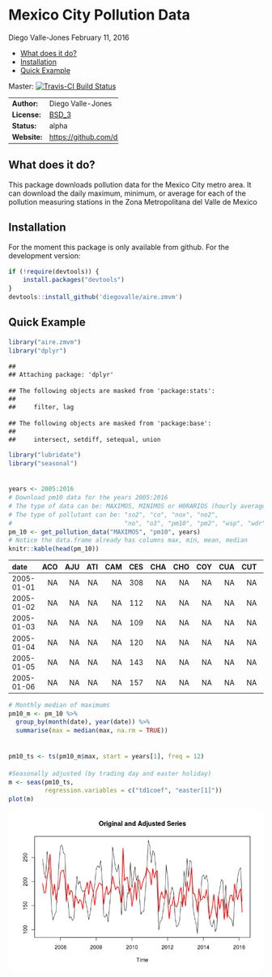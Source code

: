 Mexico City Pollution Data
================
Diego Valle-Jones
February 11, 2016

-   [What does it do?](#what-does-it-do)
-   [Installation](#installation)
-   [Quick Example](#quick-example)

Master: [![Travis-CI Build Status](https://travis-ci.org/diegovalle/aire.zmvm.svg?branch=master)](https://travis-ci.org/diegovalle/aire.zmvm)

<table style="width:43%;">
<colgroup>
<col width="20%" />
<col width="22%" />
</colgroup>
<tbody>
<tr class="odd">
<td align="left"><strong>Author:</strong></td>
<td align="left">Diego Valle-Jones</td>
</tr>
<tr class="even">
<td align="left"><strong>License:</strong></td>
<td align="left"><a href="https://opensource.org/licenses/BSD-3-Clause">BSD_3</a></td>
</tr>
<tr class="odd">
<td align="left"><strong>Status:</strong></td>
<td align="left">alpha</td>
</tr>
<tr class="even">
<td align="left"><strong>Website:</strong></td>
<td align="left"><a href="https://github.com/diegovalle/aire.zmvm" class="uri">https://github.com/diegovalle/aire.zmvm</a></td>
</tr>
</tbody>
</table>

What does it do?
----------------

This package downloads pollution data for the Mexico City metro area. It can download the daily maximum, minimum, or average for each of the pollution measuring stations in the Zona Metropolitana del Valle de Mexico

Installation
------------

For the moment this package is only available from github. For the development version:

``` r
if (!require(devtools)) {
    install.packages("devtools")
}
devtools::install_github('diegovalle/aire.zmvm')
```

Quick Example
-------------

``` r
library("aire.zmvm")
library("dplyr")
```

    ## 
    ## Attaching package: 'dplyr'

    ## The following objects are masked from 'package:stats':
    ## 
    ##     filter, lag

    ## The following objects are masked from 'package:base':
    ## 
    ##     intersect, setdiff, setequal, union

``` r
library("lubridate")
library("seasonal")


years <- 2005:2016
# Download pm10 data for the years 2005:2016
# The type of data can be: MAXIMOS, MINIMOS or HORARIOS (hourly average)
# The type of pollutant can be: "so2", "co", "nox", "no2",
#                               "no", "o3", "pm10", "pm2", "wsp", "wdr", "tmp", "rh"
pm_10 <- get_pollution_data("MAXIMOS", "pm10", years)
# Notice the data.frame already has columns max, min, mean, median
knitr::kable(head(pm_10))
```

| date       |  ACO|  AJU|  ATI|  CAM|  CES|  CHA|  CHO|  COY|  CUA|  CUT|  FAC|  HGM|  IZT|  LLA|  LPR|  LVI|  MER|  NEZ|  PED|  PLA|  SAG|  SFE|  SJA|  SUR|  TAH|  TAX|  TEC|  TLA|  TLI|  TPN|  UAX|  UIZ|  VIF|  XAL|  CCA|  max|  min|      mean|  median|
|:-----------|----:|----:|----:|----:|----:|----:|----:|----:|----:|----:|----:|----:|----:|----:|----:|----:|----:|----:|----:|----:|----:|----:|----:|----:|----:|----:|----:|----:|----:|----:|----:|----:|----:|----:|----:|----:|----:|---------:|-------:|
| 2005-01-01 |   NA|   NA|   NA|   NA|  308|   NA|   NA|   NA|   NA|   NA|  238|   NA|   NA|   NA|   NA|  372|  302|   NA|  206|  207|  396|   NA|   NA|  312|   NA|  298|   NA|  225|   NA|   NA|   NA|   NA|  683|  502|   NA|  683|  206|  352.7143|     308|
| 2005-01-02 |   NA|   NA|   NA|   NA|  112|   NA|   NA|   NA|   NA|   NA|   99|   NA|   NA|   NA|   NA|  137|  115|   NA|   66|   88|  118|   NA|   NA|   96|   NA|  132|   NA|   98|   NA|   NA|   NA|   NA|  137|  133|   NA|  137|   66|  109.5714|     112|
| 2005-01-03 |   NA|   NA|   NA|   NA|  109|   NA|   NA|   NA|   NA|   NA|  165|   NA|   NA|   NA|   NA|  118|  130|   NA|   76|  135|  173|   NA|   NA|  136|   NA|  106|   NA|  156|   NA|   NA|   NA|   NA|  229|  191|   NA|  229|   76|  144.9286|     136|
| 2005-01-04 |   NA|   NA|   NA|   NA|  120|   NA|   NA|   NA|   NA|   NA|  166|   NA|   NA|   NA|   NA|  150|  157|   NA|   80|  150|  235|   NA|   NA|  108|   NA|  118|   NA|  178|   NA|   NA|   NA|   NA|  304|  232|   NA|  304|   80|  170.1429|     157|
| 2005-01-05 |   NA|   NA|   NA|   NA|  143|   NA|   NA|   NA|   NA|   NA|  182|   NA|   NA|   NA|   NA|  176|  151|   NA|  139|  189|  186|   NA|   NA|  185|   NA|  281|   NA|  160|   NA|   NA|   NA|   NA|  323|  231|   NA|  323|  139|  200.5714|     185|
| 2005-01-06 |   NA|   NA|   NA|   NA|  157|   NA|   NA|   NA|   NA|   NA|  146|   NA|   NA|   NA|   NA|  201|  155|   NA|  122|  161|  274|   NA|   NA|  121|   NA|  121|   NA|  129|   NA|   NA|   NA|   NA|  272|  285|   NA|  285|  121|  182.1429|     157|

``` r
# Monthly median of maximums
pm10_m <- pm_10 %>%
  group_by(month(date), year(date)) %>%
  summarise(max = median(max, na.rm = TRUE))


pm10_ts <- ts(pm10_m$max, start = years[1], freq = 12)

#Seasonally adjusted (by trading day and easter holiday)
m <- seas(pm10_ts,
          regression.variables = c("td1coef", "easter[1]"))
plot(m)
```

![](readme_files/figure-markdown_github/unnamed-chunk-1-1.png)<!-- -->
